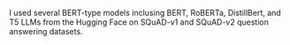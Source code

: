 I used several BERT-type models inclusing BERT, RoBERTa, DistillBert, and T5 LLMs from the Hugging Face on SQuAD-v1 and SQuAD-v2 question answering datasets.
